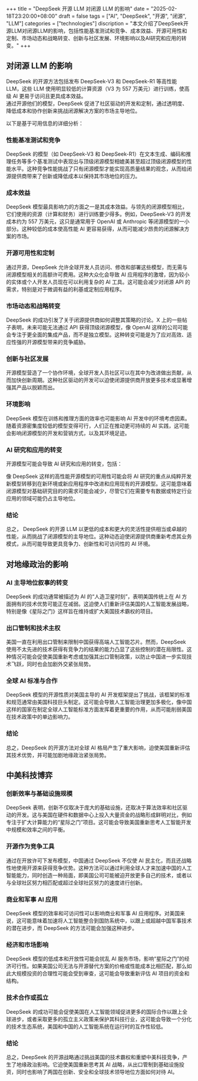 +++
title = "DeepSeek 开源 LLM 对闭源 LLM 的影响"
date = "2025-02-18T23:20:00+08:00"
draft = false
tags = ["AI", "DeepSeek", "开源", "闭源", "LLM"]
categories = ["technologies"]
discription = "本文介绍了DeepSeek开源LLM对闭源LLM的影响，包括性能基准测试和竞争、成本效益、开源可用性和定制、市场动态和战略转变、创新与社区发展、环境影响以及AI研究和应用的转变。"
+++

## 对闭源 LLM 的影响

DeepSeek 的开源方法包括发布 DeepSeek-V3 和 DeepSeek-R1 等高性能 LLM，这些 LLM 使用明显较低的计算资源（V3 为 557 万美元）进行训练，使高级 AI 更易于访问且更具成本效益。  
通过开源他们的模型，DeepSeek 促进了社区驱动的开发和定制，通过透明度、降低成本和协作创新来挑战闭源解决方案的市场主导地位。

以下是基于可用信息的详细分析：

### 性能基准测试和竞争

DeepSeek 的模型（如 DeepSeek-V3 和 DeepSeek-R1）在文本生成、编码和推理任务等多个基准测试中表现出与顶级闭源模型相媲美甚至超过顶级闭源模型的性能水平。这种竞争性能挑战了只有闭源模型才能实现高质量结果的观念，从而给闭源提供商带来了创新或降低成本以保持其市场地位的压力。

### 成本效益

DeepSeek 模型最具影响力的方面之一是其成本效益。与领先的闭源模型相比，它们使用的资源（计算和财务）进行训练要少得多。例如，DeepSeek-V3 的开发成本约为 557 万美元，这只是通常用于 OpenAI 或 Anthropic 等闭源模型的一小部分。这种较低的成本使高性能 AI 更容易获得，从而可能减少昂贵的闭源解决方案的市场。

### 开源可用性和定制

通过开源，DeepSeek 允许全球开发人员访问、修改和部署这些模型，而无需与闭源模型相关的高额许可费用。这种大众化会导致 AI 应用程序的激增，因为较小的实体或个人开发人员现在可以利用复杂的 AI 工具。这可能会减少对闭源 API 的需求，特别是对于微调有益的利基或定制应用程序。

### 市场动态和战略转变

DeepSeek 的成功引发了关于闭源提供商如何调整其策略的讨论。X 上的一些帖子表明，未来可能无法通过 API 获得顶级闭源模型，像 OpenAI 这样的公司可能会专注于更全面的集成产品，而不是独立模型。这种转变可能是为了应对高效、适应性强的开源模型带来的竞争威胁。

### 创新与社区发展

开源模型营造了一个协作环境，全球开发人员社区可以在其中为改进做出贡献，从而加快创新周期。这种社区驱动的开发可以迫使闭源提供商开放更多技术或显著增强其产品以脱颖而出。

### 环境影响

DeepSeek 模型在训练和推理方面的效率也可能影响 AI 开发中的环境考虑因素。随着资源密集度较低的模型变得可行，人们正在推动更可持续的 AI 实践，这可能会影响闭源模型的开发和营销方式，以及其环境足迹。

### AI 研究和应用的转变

开源模型可能会导致 AI 研究和应用的转变，包括：

像 DeepSeek 这样的高性能开源模型的可用性可能会将 AI 研究的重点从纯粹开发新模型转移到在新环境或新应用程序中改进和应用现有的开源模型。这可能意味着闭源模型对基础研究目的的需求可能会减少，尽管它们在需要专有数据或特定行业应用的领域可能仍占主导地位。

### 结论

总之， DeepSeek 的开源 LLM 以更低的成本和更大的灵活性提供相当或卓越的性能，从而挑战了闭源模型的主导地位。这种动态迫使闭源提供商重新考虑其业务模式，从而可能导致更具竞争力、创新性和可访问性的 AI 环境。

## 对地缘政治的影响

### AI 主导地位叙事的转变

DeepSeek 的成功通常被描述为 AI 的“人造卫星时刻”，表明美国传统上在 AI 方面拥有的技术优势可能正在减弱。这迫使人们重新评估美国的人工智能发展战略，特别是像《星际之门》这样旨在维持或扩大美国技术霸权的项目。

### 出口管制和技术主权

美国一直在利用出口管制来限制中国获得高端人工智能芯片。然而，DeepSeek 使用不太先进的技术获得有竞争力的结果的能力凸显了这些控制的潜在局限性。这种情况可能会促使美国重新考虑或加强其出口管制政策，以防止中国进一步实现技术飞跃，同时也会加剧外交紧张局势。

### 全球 AI 标准与合作

DeepSeek 模型的开源性质对美国主导的 AI 开发框架提出了挑战，该框架的标准和规范通常由美国科技巨头制定。这可能会导致人工智能治理更加多极化，像中国这样的国家在制定全球人工智能标准方面发挥着更重要的作用，从而可能削弱美国在技术政策中的单边影响力。

### 结论

总之，DeepSeek 的开源方法对全球 AI 格局产生了重大影响，迫使美国重新评估其技术优势，并可能加剧地缘政治紧张局势。

## 中美科技博弈

### 创新效率与基础设施规模

DeepSeek 表明，创新不仅取决于庞大的基础设施，还取决于算法效率和社区驱动的开发。这与美国在硬件和数据中心上投入大量资金的战略形成鲜明对比，例如专注于扩大计算能力的“星际之门”项目。这可能会导致美国重新思考人工智能开发中规模和效率之间的平衡。

### 开源作为竞争工具

通过在开放许可下发布模型，中国通过 DeepSeek 不仅使 AI 民主化，而且还战略性地使用开源来获得竞争优势。这种方法可以通过利用全球人才来加速中国的人工智能能力，同时创造一种局面，即美国公司可能被迫开放更多自己的技术，或者以与全球社区努力相匹配或超过全球社区努力的速度进行创新。

### 商业和军事 AI 应用

DeepSeek 模型的效率和可访问性可以影响商业和军事 AI 应用程序。对美国来说，这可能意味着加速将人工智能整合到国防系统中，以跟上或超越中国军事技术的潜在进步，而 DeepSeek 的方法可能会加强这种进步。

### 经济和市场影响

DeepSeek 模型的低成本和开放性可能会扰乱 AI 服务市场，影响“星际之门”的经济可行性。如果美国公司无法与开源替代方案的价格或性能成本比相匹配，那么如此大规模投资的合理性可能会受到审查，这可能会导致重新评估 AI 项目的资金和结构。

### 技术合作或孤立

DeepSeek 的成功可能会促使美国在人工智能领域促进更多的国际合作以跟上全球进步，或者采取更多的孤立主义政策来保护其科技行业，这可能会导致一个分化的技术生态系统，美国和中国的人工智能系统在运行时的互作性较低。

### 结论

总之，DeepSeek 的开源战略通过挑战美国的技术霸权和重塑中美科技竞争，产生了地缘政治影响。它迫使美国重新思考其 AI 战略，从出口管制到基础设施投资，同时也影响了两国在创新、安全和全球技术领导地位方面如何对待 AI。
